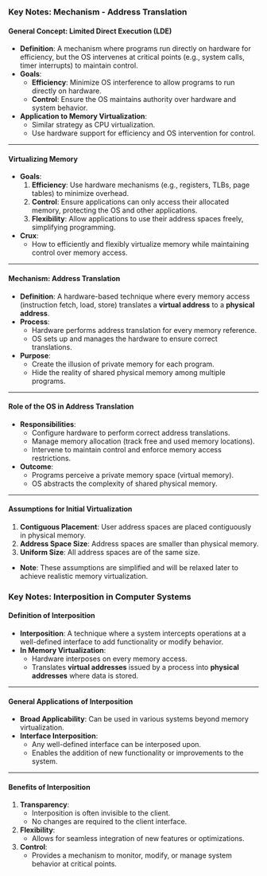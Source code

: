### Key Notes: Mechanism - Address Translation

#### **General Concept: Limited Direct Execution (LDE)**

- **Definition**: A mechanism where programs run directly on hardware for efficiency, but the OS intervenes at critical points (e.g., system calls, timer interrupts) to maintain control.
- **Goals**:
    - **Efficiency**: Minimize OS interference to allow programs to run directly on hardware.
    - **Control**: Ensure the OS maintains authority over hardware and system behavior.
- **Application to Memory Virtualization**:
    - Similar strategy as CPU virtualization.
    - Use hardware support for efficiency and OS intervention for control.

---

#### **Virtualizing Memory**

- **Goals**:
    1. **Efficiency**: Use hardware mechanisms (e.g., registers, TLBs, page tables) to minimize overhead.
    2. **Control**: Ensure applications can only access their allocated memory, protecting the OS and other applications.
    3. **Flexibility**: Allow applications to use their address spaces freely, simplifying programming.
- **Crux**:
    - How to efficiently and flexibly virtualize memory while maintaining control over memory access.

---

#### **Mechanism: Address Translation**

- **Definition**: A hardware-based technique where every memory access (instruction fetch, load, store) translates a **virtual address** to a **physical address**.
- **Process**:
    - Hardware performs address translation for every memory reference.
    - OS sets up and manages the hardware to ensure correct translations.
- **Purpose**:
    - Create the illusion of private memory for each program.
    - Hide the reality of shared physical memory among multiple programs.

---

#### **Role of the OS in Address Translation**

- **Responsibilities**:
    - Configure hardware to perform correct address translations.
    - Manage memory allocation (track free and used memory locations).
    - Intervene to maintain control and enforce memory access restrictions.
- **Outcome**:
    - Programs perceive a private memory space (virtual memory).
    - OS abstracts the complexity of shared physical memory.

---

#### **Assumptions for Initial Virtualization**

1. **Contiguous Placement**: User address spaces are placed contiguously in physical memory.
2. **Address Space Size**: Address spaces are smaller than physical memory.
3. **Uniform Size**: All address spaces are of the same size.

- **Note**: These assumptions are simplified and will be relaxed later to achieve realistic memory virtualization.


### Key Notes: Interposition in Computer Systems

#### **Definition of Interposition**

- **Interposition**: A technique where a system intercepts operations at a well-defined interface to add functionality or modify behavior.
- **In Memory Virtualization**:
    - Hardware interposes on every memory access.
    - Translates **virtual addresses** issued by a process into **physical addresses** where data is stored.

---

#### **General Applications of Interposition**

- **Broad Applicability**: Can be used in various systems beyond memory virtualization.
- **Interface Interposition**:
    - Any well-defined interface can be interposed upon.
    - Enables the addition of new functionality or improvements to the system.

---

#### **Benefits of Interposition**

1. **Transparency**:
    - Interposition is often invisible to the client.
    - No changes are required to the client interface.
2. **Flexibility**:
    - Allows for seamless integration of new features or optimizations.
3. **Control**:
    - Provides a mechanism to monitor, modify, or manage system behavior at critical points.